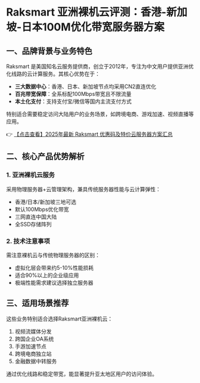 # Raksmart 亚洲裸机云评测：香港-新加坡-日本100M优化带宽服务器方案

## 一、品牌背景与业务特色

Raksmart 是美国知名云服务提供商，创立于2012年，专注为中文用户提供亚洲优化线路的云计算服务。其核心优势在于：

- **三大数据中心**：香港、日本、新加坡节点均采用CN2直连优化
- **百兆带宽保障**：全系标配100Mbps带宽且不限流量
- **本土化支付**：支持支付宝/微信等国内主流支付方式

特别适合需要稳定访问大陆用户的业务场景，如跨境电商、游戏加速、视频直播等应用。

👉 [【点击查看】2025年最新 Raksmart 优惠码及特价云服务器方案汇总](https://bit.ly/raksmart)

## 二、核心产品优势解析

### 1. 亚洲裸机云服务
采用物理服务器+云管理架构，兼具传统服务器性能与云计算弹性：
- 香港/日本/新加坡三地可选
- 默认100Mbps优化带宽
- 三网直连中国大陆
- 全SSD存储阵列

### 2. 技术注意事项
需注意裸机云与传统物理服务器的区别：
- 虚拟化层会带来约5-10%性能损耗
- 适合90%以上的企业级应用
- 极端性能需求建议选择独立服务器

## 三、适用场景推荐
这些业务特别适合选择Raksmart亚洲裸机云：
1. 视频流媒体分发
2. 跨国企业OA系统
3. 手游加速节点
4. 跨境电商独立站
5. 金融数据中转服务

通过优化线路和稳定带宽，能显著提升亚太地区用户的访问体验。